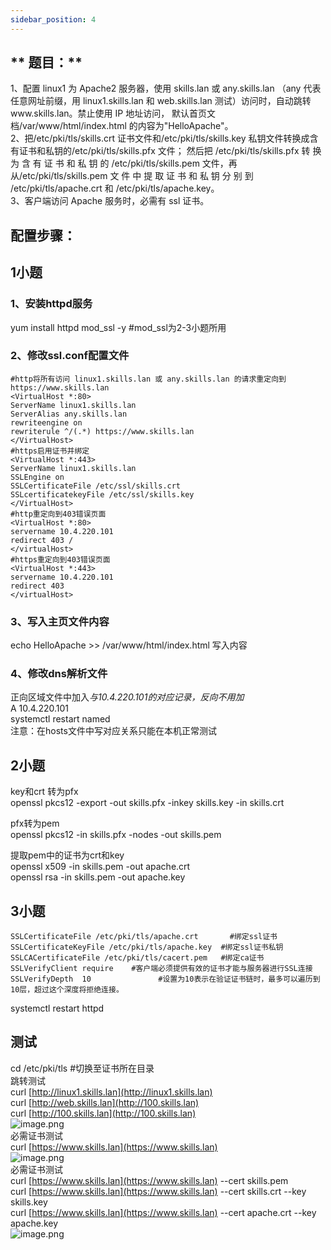 ```yaml
---
sidebar_position: 4
---
```


## ** 题目：**
1、配置 linux1 为 Apache2 服务器，使用 skills.lan 或 any.skills.lan （any 代表任意网址前缀，用 linux1.skills.lan 和 web.skills.lan 测试）访问时，自动跳转www.skills.lan。禁止使用 IP 地址访问， 默认首页文档/var/www/html/index.html 的内容为"HelloApache"。 <br />2、把/etc/pki/tls/skills.crt 证书文件和/etc/pki/tls/skills.key 私钥文件转换成含有证书和私钥的/etc/pki/tls/skills.pfx 文件； 然后把 /etc/pki/tls/skills.pfx 转 换 为 含 有 证 书 和 私 钥 的 /etc/pki/tls/skills.pem 文件，再从/etc/pki/tls/skills.pem 文 件 中 提 取 证 书 和 私 钥 分 别 到 /etc/pki/tls/apache.crt 和 /etc/pki/tls/apache.key。<br />3、客户端访问 Apache 服务时，必需有 ssl 证书。
## 配置步骤：
## 1小题
### 1、安装httpd服务
yum install httpd mod_ssl -y    #mod_ssl为2-3小题所用
### 2、修改ssl.conf配置文件
```
#http将所有访问 linux1.skills.lan 或 any.skills.lan 的请求重定向到 https://www.skills.lan
<VirtualHost *:80>
ServerName linux1.skills.lan
ServerAlias any.skills.lan
rewriteengine on
rewriterule ^/(.*) https://www.skills.lan
</VirtualHost>
#https启用证书并绑定
<VirtualHost *:443>
ServerName linux1.skills.lan
SSLEngine on
SSLCertificateFile /etc/ssl/skills.crt
SSLcertificatekeyFile /etc/ssl/skills.key
</VirtualHost>
#http重定向到403错误页面
<VirtualHost *:80>
servername 10.4.220.101
redirect 403 /
</virtualHost>
#https重定向到403错误页面
<VirtualHost *:443>
servername 10.4.220.101
redirect 403
</virtualHost>
```
### 3、写入主页文件内容
echo HelloApache >> /var/www/html/index.html 写入内容
###  4、修改dns解析文件
正向区域文件中加入*与10.4.220.101的对应记录，反向不用加<br />*       A       10.4.220.101<br />systemctl restart named<br />注意：在hosts文件中写对应关系只能在本机正常测试
## 2小题
key和crt 转为pfx<br />openssl pkcs12 -export -out skills.pfx -inkey skills.key -in skills.crt 

pfx转为pem<br /> openssl pkcs12 -in skills.pfx -nodes -out skills.pem

提取pem中的证书为crt和key   <br />openssl x509 -in skills.pem -out apache.crt  <br />openssl rsa -in skills.pem -out apache.key
## 3小题
```
SSLCertificateFile /etc/pki/tls/apache.crt		 #绑定ssl证书
SSLCertificateKeyFile /etc/pki/tls/apache.key  #绑定ssl证书私钥
SSLCACertificateFile /etc/pki/tls/cacert.pem   #绑定ca证书
SSLVerifyClient require    #客户端必须提供有效的证书才能与服务器进行SSL连接
SSLVerifyDepth  10				 #设置为10表示在验证证书链时，最多可以遍历到10层，超过这个深度将拒绝连接。
```
systemctl restart httpd
## 测试
cd /etc/pki/tls  #切换至证书所在目录<br />跳转测试<br /> curl [http://linux1.skills.lan](http://linux1.skills.lan)<br />curl [http://web.skills.lan](http://100.skills.lan)<br />curl [http://100.skills.lan](http://100.skills.lan)<br />![image.png](https://cdn.nlark.com/yuque/0/2024/png/33622884/1714053274741-2e4cda88-9bba-4626-9309-29761410fa28.png#averageHue=%23090706&clientId=u52aa31ee-ffc9-4&from=paste&height=652&id=ud104beaa&originHeight=734&originWidth=1183&originalType=binary&ratio=1.125&rotation=0&showTitle=false&size=79289&status=done&style=none&taskId=u673be210-d25f-4ffc-b984-6019f87bb88&title=&width=1051.5555555555557)<br />必需证书测试<br />curl [https://www.skills.lan](https://www.skills.lan)<br />![image.png](https://cdn.nlark.com/yuque/0/2024/png/33622884/1714053398579-671d22ac-7492-4942-857c-4728f7c33714.png#averageHue=%23120f0d&clientId=u52aa31ee-ffc9-4&from=paste&height=62&id=uc315795f&originHeight=70&originWidth=1187&originalType=binary&ratio=1.125&rotation=0&showTitle=false&size=14434&status=done&style=none&taskId=uc9a25b17-8ff0-4b59-b493-f914ae27b05&title=&width=1055.111111111111)<br />必需证书测试<br />curl [https://www.skills.lan](https://www.skills.lan) --cert skills.pem <br />curl [https://www.skills.lan](https://www.skills.lan) --cert skills.crt --key skills.key<br />curl [https://www.skills.lan](https://www.skills.lan) --cert apache.crt --key apache.key<br />![image.png](https://cdn.nlark.com/yuque/0/2024/png/33622884/1714053501155-d19272df-6dc6-4c55-b576-561e17d9e44e.png#averageHue=%230e0c0a&clientId=u52aa31ee-ffc9-4&from=paste&height=164&id=u4c5a1f8a&originHeight=184&originWidth=1187&originalType=binary&ratio=1.125&rotation=0&showTitle=false&size=30295&status=done&style=none&taskId=ue75503ca-f82a-4b94-8d9d-662130918c9&title=&width=1055.111111111111)
